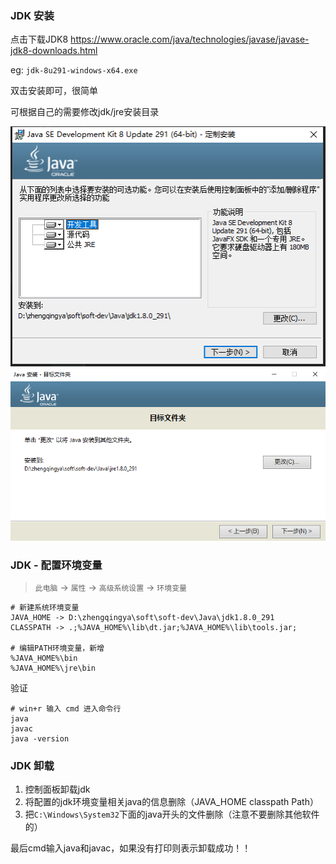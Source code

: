 ### JDK 安装

点击下载JDK8 https://www.oracle.com/java/technologies/javase/javase-jdk8-downloads.html

eg: `jdk-8u291-windows-x64.exe`

双击安装即可，很简单

可根据自己的需要修改jdk/jre安装目录

![jdk.png](images/jdk.png)
![jre.png](images/jre.png)

### JDK - 配置环境变量

> `此电脑` -> `属性` -> `高级系统设置` -> `环境变量`

```
# 新建系统环境变量
JAVA_HOME -> D:\zhengqingya\soft\soft-dev\Java\jdk1.8.0_291
CLASSPATH -> .;%JAVA_HOME%\lib\dt.jar;%JAVA_HOME%\lib\tools.jar;

# 编辑PATH环境变量，新增
%JAVA_HOME%\bin
%JAVA_HOME%\jre\bin
```

验证

```
# win+r 输入 cmd 进入命令行
java
javac
java -version
```

### JDK 卸载

1. 控制面板卸载jdk
2. 将配置的jdk环境变量相关java的信息删除（JAVA_HOME classpath Path）
3. 把`C:\Windows\System32`下面的java开头的文件删除（注意不要删除其他软件的）

最后cmd输入java和javac，如果没有打印则表示卸载成功！！